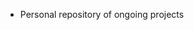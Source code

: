 - Personal repository of ongoing projects


<!---
Zerymar/Zerymar is a ✨ special ✨ repository because its `README.md` (this file) appears on your GitHub profile.
You can click the Preview link to take a look at your changes.
--->
